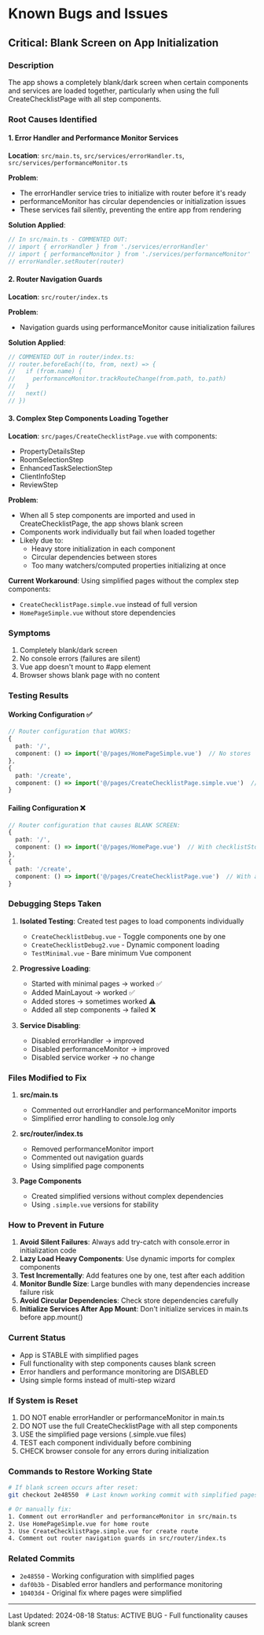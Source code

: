 # Known Bugs and Issues

## Critical: Blank Screen on App Initialization

### Description
The app shows a completely blank/dark screen when certain components and services are loaded together, particularly when using the full CreateChecklistPage with all step components.

### Root Causes Identified

#### 1. Error Handler and Performance Monitor Services
**Location**: `src/main.ts`, `src/services/errorHandler.ts`, `src/services/performanceMonitor.ts`

**Problem**: 
- The errorHandler service tries to initialize with router before it's ready
- performanceMonitor has circular dependencies or initialization issues
- These services fail silently, preventing the entire app from rendering

**Solution Applied**:
```typescript
// In src/main.ts - COMMENTED OUT:
// import { errorHandler } from './services/errorHandler'
// import { performanceMonitor } from './services/performanceMonitor'
// errorHandler.setRouter(router)
```

#### 2. Router Navigation Guards
**Location**: `src/router/index.ts`

**Problem**:
- Navigation guards using performanceMonitor cause initialization failures

**Solution Applied**:
```typescript
// COMMENTED OUT in router/index.ts:
// router.beforeEach((to, from, next) => {
//   if (from.name) {
//     performanceMonitor.trackRouteChange(from.path, to.path)
//   }
//   next()
// })
```

#### 3. Complex Step Components Loading Together
**Location**: `src/pages/CreateChecklistPage.vue` with components:
- PropertyDetailsStep
- RoomSelectionStep
- EnhancedTaskSelectionStep
- ClientInfoStep
- ReviewStep

**Problem**:
- When all 5 step components are imported and used in CreateChecklistPage, the app shows blank screen
- Components work individually but fail when loaded together
- Likely due to:
  - Heavy store initialization in each component
  - Circular dependencies between stores
  - Too many watchers/computed properties initializing at once

**Current Workaround**:
Using simplified pages without the complex step components:
- `CreateChecklistPage.simple.vue` instead of full version
- `HomePageSimple.vue` without store dependencies

### Symptoms
1. Completely blank/dark screen
2. No console errors (failures are silent)
3. Vue app doesn't mount to #app element
4. Browser shows blank page with no content

### Testing Results

#### Working Configuration ✅
```typescript
// Router configuration that WORKS:
{
  path: '/',
  component: () => import('@/pages/HomePageSimple.vue')  // No stores
},
{
  path: '/create',
  component: () => import('@/pages/CreateChecklistPage.simple.vue')  // Simple form
}
```

#### Failing Configuration ❌
```typescript
// Router configuration that causes BLANK SCREEN:
{
  path: '/',
  component: () => import('@/pages/HomePage.vue')  // With checklistStore
},
{
  path: '/create',
  component: () => import('@/pages/CreateChecklistPage.vue')  // With all 5 step components
}
```

### Debugging Steps Taken

1. **Isolated Testing**: Created test pages to load components individually
   - `CreateChecklistDebug.vue` - Toggle components one by one
   - `CreateChecklistDebug2.vue` - Dynamic component loading
   - `TestMinimal.vue` - Bare minimum Vue component

2. **Progressive Loading**: 
   - Started with minimal pages → worked ✅
   - Added MainLayout → worked ✅
   - Added stores → sometimes worked ⚠️
   - Added all step components → failed ❌

3. **Service Disabling**:
   - Disabled errorHandler → improved
   - Disabled performanceMonitor → improved
   - Disabled service worker → no change

### Files Modified to Fix

1. **src/main.ts**
   - Commented out errorHandler and performanceMonitor imports
   - Simplified error handling to console.log only

2. **src/router/index.ts**
   - Removed performanceMonitor import
   - Commented out navigation guards
   - Using simplified page components

3. **Page Components**
   - Created simplified versions without complex dependencies
   - Using `.simple.vue` versions for stability

### How to Prevent in Future

1. **Avoid Silent Failures**: Always add try-catch with console.error in initialization code
2. **Lazy Load Heavy Components**: Use dynamic imports for complex components
3. **Test Incrementally**: Add features one by one, test after each addition
4. **Monitor Bundle Size**: Large bundles with many dependencies increase failure risk
5. **Avoid Circular Dependencies**: Check store dependencies carefully
6. **Initialize Services After App Mount**: Don't initialize services in main.ts before app.mount()

### Current Status
- App is STABLE with simplified pages
- Full functionality with step components causes blank screen
- Error handlers and performance monitoring are DISABLED
- Using simple forms instead of multi-step wizard

### If System is Reset
1. DO NOT enable errorHandler or performanceMonitor in main.ts
2. DO NOT use the full CreateChecklistPage with all step components
3. USE the simplified page versions (.simple.vue files)
4. TEST each component individually before combining
5. CHECK browser console for any errors during initialization

### Commands to Restore Working State
```bash
# If blank screen occurs after reset:
git checkout 2e48550  # Last known working commit with simplified pages

# Or manually fix:
1. Comment out errorHandler and performanceMonitor in src/main.ts
2. Use HomePageSimple.vue for home route
3. Use CreateChecklistPage.simple.vue for create route
4. Comment out router navigation guards in src/router/index.ts
```

### Related Commits
- `2e48550` - Working configuration with simplified pages
- `daf0b3b` - Disabled error handlers and performance monitoring
- `10403d4` - Original fix where pages were simplified

---

Last Updated: 2024-08-18
Status: ACTIVE BUG - Full functionality causes blank screen